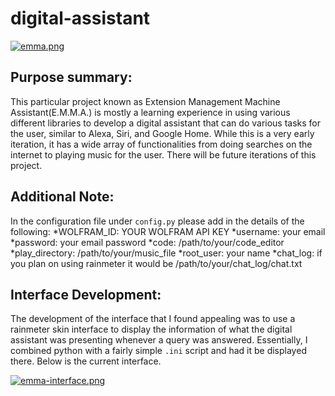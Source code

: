 # digital-assistant

[![emma.png](https://i.postimg.cc/vBK8Cj7h/emma.png)](https://postimg.cc/VrjcCKV0)

## Purpose summary:
This particular project known as Extension Management Machine Assistant(E.M.M.A.) is mostly a learning experience in using various different libraries to develop a digital assistant that can do various tasks for the user, similar to Alexa, Siri, and Google Home. While this is a very early iteration, it has a wide array of functionalities from doing searches on the internet to playing music for the user. There will be future iterations of this project.

## Additional Note:
In the configuration file under ``config.py`` please add in the details of the following:
*WOLFRAM_ID: YOUR WOLFRAM API KEY
*username: your email
*password: your email password
*code: /path/to/your/code_editor
*play_directory: /path/to/your/music_file
*root_user: your name
*chat_log: if you plan on using rainmeter it would be /path/to/your/chat_log/chat.txt

## Interface Development:
The development of the interface that I found appealing was to use a rainmeter skin interface to display the information of what the digital assistant was presenting whenever a query was answered. Essentially, I combined python with a fairly simple ``.ini`` script and had it be displayed there. Below is the current interface.

[![emma-interface.png](https://i.postimg.cc/13FWFNY3/emma-interface.png)](https://postimg.cc/jDsQ0Cbp)

